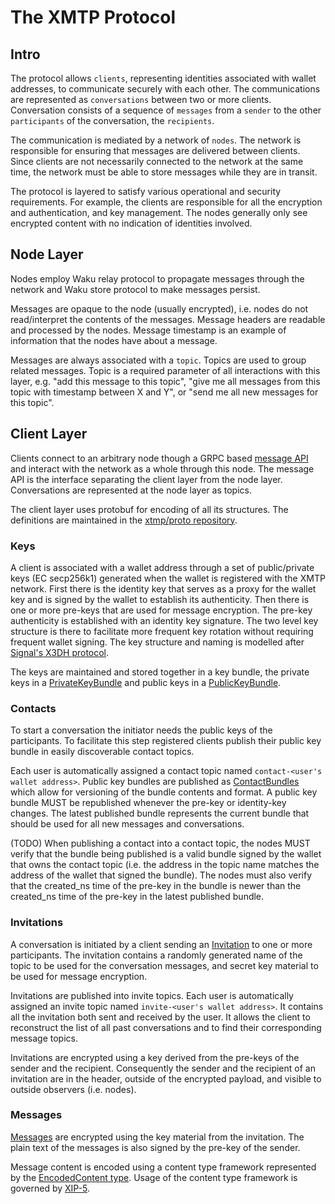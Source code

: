 # The XMTP Protocol

## Intro

The protocol allows `clients`, representing identities associated with wallet addresses, to communicate securely with each other. The communications are represented as `conversations` between two or more clients. Conversation consists of a sequence of `messages` from a `sender` to the other `participants` of the conversation, the `recipients`.

The communication is mediated by a network of `nodes`. The network is responsible for ensuring that messages are delivered between clients. Since clients are not necessarily connected to the network at the same time, the network must be able to store messages while they are in transit.

The protocol is layered to satisfy various operational and security requirements. For example, the clients are responsible for all the encryption and authentication, and key management. The nodes generally only see encrypted content with no indication of identities involved.

## Node Layer

Nodes employ Waku relay protocol to propagate messages through the network and Waku store protocol to make messages persist.

Messages are opaque to the node (usually encrypted), i.e. nodes do not read/interpret the contents of the messages. Message headers are readable and processed by the nodes. Message timestamp is an example of information that the nodes have about a message.

Messages are always associated with a `topic`. Topics are used to group related messages. Topic is a required parameter of all interactions with this layer, e.g. "add this message to this topic", "give me all messages from this topic with timestamp between X and Y", or "send me all new messages for this topic".

## Client Layer

Clients connect to an arbitrary node though a GRPC based [message API](https://github.com/xmtp/proto/blob/main/proto/message_api/v1/message_api.proto) and interact with the network as a whole through this node. The message API is the interface separating the client layer from the node layer. Conversations are represented at the node layer as topics.

The client layer uses protobuf for encoding of all its structures. The definitions are maintained in the [xtmp/proto repository](https://github.com/xmtp/proto/blob/main/proto).

### Keys

A client is associated with a wallet address through a set of public/private keys (EC secp256k1) generated when the wallet is registered with the XMTP network. First there is the identity key that serves as a proxy for the wallet key and is signed by the wallet to establish its authenticity. Then there is one or more pre-keys that are used for message encryption. The pre-key authenticity is established with an identity key signature. The two level key structure is there to facilitate more frequent key rotation without requiring frequent wallet signing. The key structure and naming is modelled after [Signal's X3DH protocol](https://signal.org/docs/specifications/x3dh/#the-x3dh-protocol).

The keys are maintained and stored together in a key bundle, the private keys in a [PrivateKeyBundle](https://github.com/xmtp/proto/blob/main/proto/message_contents/private_key.proto) and public keys in a [PublicKeyBundle](https://github.com/xmtp/proto/blob/main/proto/message_contents/public_key.proto).

### Contacts

To start a conversation the initiator needs the public keys of the participants. To facilitate this step registered clients publish their public key bundle in easily discoverable contact topics.

Each user is automatically assigned a contact topic named `contact-<user's wallet address>`. Public key bundles are published as [ContactBundles](https://github.com/xmtp/proto/blob/main/proto/message_contents/contact.proto) which allow for versioning of the bundle contents and format. A public key bundle MUST be republished whenever the pre-key or identity-key changes. The latest published bundle represents the current bundle that should be used for all new messages and conversations.

(TODO) When publishing a contact into a contact topic, the nodes MUST verify that the bundle being published is a valid bundle signed by the wallet that owns the contact topic (i.e. the address in the topic name matches the address of the wallet that signed the bundle). The nodes must also verify that the created_ns time of the pre-key in the bundle is newer than the created_ns time of the pre-key in the latest published bundle.

### Invitations

A conversation is initiated by a client sending an [Invitation](https://github.com/xmtp/proto/blob/main/proto/message_contents/invitation.proto) to one or more participants. The invitation contains a randomly generated name of the topic to be used for the conversation messages, and secret key material to be used for message encryption.

Invitations are published into invite topics. Each user is automatically assigned an invite topic named `invite-<user's wallet address>`. It contains all the invitation both sent and received by the user. It allows the client to reconstruct the list of all past conversations and to find their corresponding message topics.

Invitations are encrypted using a key derived from the pre-keys of the sender and the recipient. Consequently the sender and the recipient of an invitation are in the header, outside of the encrypted payload, and visible to outside observers (i.e. nodes).

### Messages

[Messages](https://github.com/xmtp/proto/blob/main/proto/message_contents/xmtp_envelope.proto) are encrypted using the key material from the invitation. The plain text of the messages is also signed by the pre-key of the sender.

Message content is encoded using a content type framework represented by the [EncodedContent type](https://github.com/xmtp/proto/blob/main/proto/message_contents/xmtp_envelope.proto). Usage of the content type framework is governed by [XIP-5](https://github.com/xmtp/XIPs/blob/main/XIPs/xip-5-message-content-types.md).
